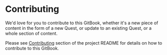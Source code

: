 # Contributing

We'd love for you to contribute to this GitBook, whether it's a new piece of content in the form of a new Quest, or update to an existing Quest, or a whole section of content.

Please see [Contributing](https://github.com/gwolverson/the-engineering-collective/blob/master/README.md#contributing) section of the project README for details on how to contribute to this GitBook.
